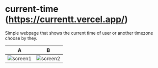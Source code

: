 # current-time (https://currentt.vercel.app/)
Simple webpage that shows the current time of user or another timezone choose by they.

A|B
--|--
![screen1](https://github.com/Flinmt/current-time/assets/115766417/8163344a-4f22-4ae3-8e85-4f9f6ef1866e)|![screen2](https://github.com/Flinmt/current-time/assets/115766417/ccbbcbe5-231f-4108-95c9-386d75f8df27)
